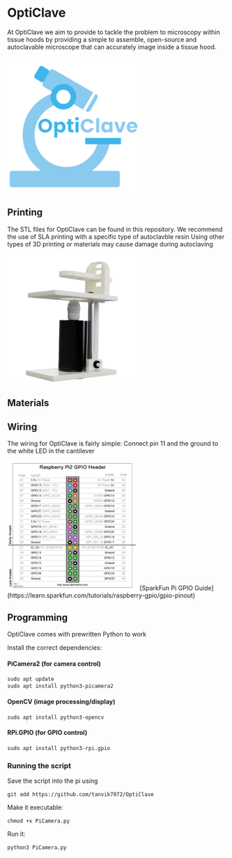 
# **OptiClave**
At OptiClave we aim to provide to tackle the problem to microscopy within tissue hoods by providing a simple to assemble, open-source and autoclavable microscope that can accurately image inside a tissue hood.

<img src="OptiClave.png" alt="alt tag" width="300" />

## Printing
The STL files for OptiClave can be found in this repository.
We recommend the use of SLA printing with a specific type of autoclavble resin
Using other types of 3D printing or materials may cause damage during autoclaving

<img src="Assembly.png" alt="alt tag" width="300"/>


## Materials

## Wiring
The wiring for OptiClave is fairly simple:
Connect pin 11 and the ground to the white LED in the cantilever

<img src="Pins.jpg" alt="alt tag" width="300"/>
[SparkFun Pi GPIO Guide](https://learn.sparkfun.com/tutorials/raspberry-gpio/gpio-pinout)

## Programming
OptiClave comes with prewritten Python to work

Install the correct dependencies:
#### PiCamera2 (for camera control)
```
sudo apt update
sudo apt install python3-picamera2
```

#### OpenCV (image processing/display)

```
sudo apt install python3-opencv
```

#### RPi.GPIO (for GPIO control)

```
sudo apt install python3-rpi.gpio
```

### Running the script
Save the script into the pi using

```
git add https://github.com/tanvik7072/OptiClave
```

Make it executable:

```
chmod +x PiCamera.py
```

Run it:

```
python3 PiCamera.py
```







